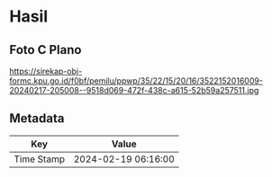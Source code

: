 # Hasil

## Foto C Plano

https://sirekap-obj-formc.kpu.go.id/f0bf/pemilu/ppwp/35/22/15/20/16/3522152016009-20240217-205008--9518d069-472f-438c-a615-52b59a257511.jpg


## Metadata

| Key        | Value               |
| ---------- | ------------------- |
| Time Stamp | 2024-02-19 06:16:00 |



